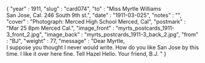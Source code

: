 {
  "year" : 1911,
  "slug" : "card074",
  "to" : "Miss Myrtle Williams<br> San Jose, Cal. 246 South 9th st.",
  "date" : "1911-03-025",
  "notes" : "",
  "cover" : "Photograph: Merced High School Merced, Cal",
  "postmark" : "Mar 25 8pm Merced Cal.",
  "image_front" : "myrts_postcards_1911-3_front_2.jpg",
  "image_back" : "myrts_postcards_1911-3_back_2.jpg",
  "from" : "BJ",
  "weight" : 77,
  "message" : "Dear Myrtle,<br>I suppose you thought I never would write. How do you like San Jose by this time. I like it over here fine. Tell Hazel Hello. Your friend, B.J. "
}
